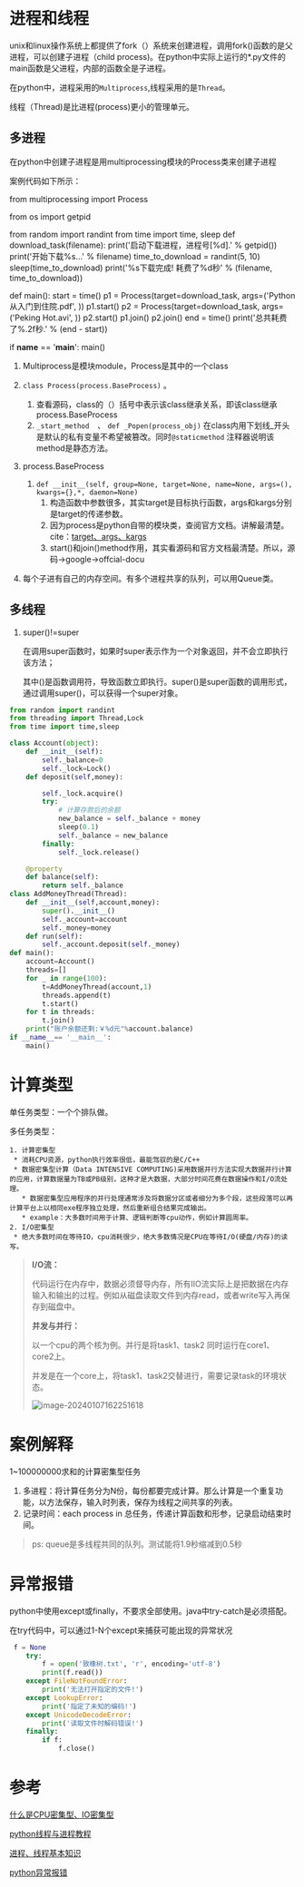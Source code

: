 # 进程和线程

unix和linux操作系统上都提供了fork（）系统来创建进程，调用fork()函数的是父进程，可以创建子进程（child process)。在python中实际上运行的*.py文件的main函数是父进程，内部的函数全是子进程。

在python中，进程采用的`Multiprocess`,线程采用的是`Thread`。

线程（Thread)是比进程(process)更小的管理单元。

## 多进程   



在python中创建子进程是用multiprocessing模块的Process类来创建子进程

案例代码如下所示：

from multiprocessing import Process  

from os import getpid

from random import randint
from time import time, sleep
def download_task(filename):
    print('启动下载进程，进程号[%d].' % getpid())
    print('开始下载%s...' % filename)
    time_to_download = randint(5, 10)
    sleep(time_to_download)
    print('%s下载完成! 耗费了%d秒' % (filename, time_to_download))

def main():
    start = time()
    p1 = Process(target=download_task, args=('Python从入门到住院.pdf', ))
    p1.start()
    p2 = Process(target=download_task, args=('Peking Hot.avi', ))
    p2.start()
    p1.join()
    p2.join()
    end = time()
    print('总共耗费了%.2f秒.' % (end - start))

if __name__ == '__main__':
    main()

1. Multiprocess是模块module，Process是其中的一个class
2. `class Process(process.BaseProcess)` 。
   1. 查看源码，class的（）括号中表示该class继承关系，即该class继承process.BaseProcess
   2. `_start_method  `、 `def _Popen(process_obj)` 在class内用下划线_开头是默认的私有变量不希望被篡改。同时`@staticmethod` 注释器说明该method是静态方法。
3. process.BaseProcess
   1. `def __init__(self, group=None, target=None, name=None, args=(), kwargs={},*, daemon=None)`  
      1. 构造函数中参数很多，其实target是目标执行函数，args和kargs分别是target的传递参数。
      2. 因为process是python自带的模块类，查阅官方文档。讲解最清楚。cite：[target、args、kargs](https://docs.python.org/3/library/multiprocessing.html)
      3. start()和join()method作用，其实看源码和官方文档最清楚。所以，源码->google->offcial-docu

4. 每个子进有自己的内存空间。有多个进程共享的队列，可以用Queue类。

## 多线程

1. super()!=super

   在调用super函数时，如果时super表示作为一个对象返回，并不会立即执行该方法；

   其中()是函数调用符，导致函数立即执行。super()是super函数的调用形式，通过调用super()，可以获得一个super对象。

```python
from random import randint
from threading import Thread,Lock
from time import time,sleep

class Account(object):
    def __init__(self):
        self._balance=0
        self._lock=Lock()
    def deposit(self,money):

        self._lock.acquire()
        try:
            # 计算存款后的余额
            new_balance = self._balance + money
            sleep(0.1)
            self._balance = new_balance
        finally:
            self._lock.release()

    @property
    def balance(self):
        return self._balance
class AddMoneyThread(Thread):
    def __init__(self,account,money):
        super().__init__()
        self._account=account
        self._money=money
    def run(self):
        self._account.deposit(self._money)
def main():
    account=Account()
    threads=[]
    for _ in range(100):
        t=AddMoneyThread(account,1)
        threads.append(t)
        t.start()
    for t in threads:
        t.join()
    print("账户余额还剩:￥%d元"%account.balance)
if __name__== '__main__':
    main()
```

# 计算类型

单任务类型：一个个排队做。

多任务类型：

 	1. 计算密集型
 	 * 消耗CPU资源，python执行效率很低，最能驾驭的是C/C++
 	 * 数据密集型计算（Data INTENSIVE COMPUTING)采用数据并行方法实现大数据并行计算的应用，计算数据量为TB或PB级别，这种才是大数据，大部分时间花费在数据操作和I/O流处理。
 	   * 数据密集型应用程序的并行处理通常涉及将数据分区或者细分为多个段，这些段落可以再计算平台上以相同exe程序独立处理，然后重新组合结果完成输出。
 	   * example：大多数时间用于计算、逻辑判断等cpu动作，例如计算圆周率。
 	2. I/O密集型
 	 * 绝大多数时间在等待IO，cpu消耗很少，绝大多数情况是CPU在等待I/O(硬盘/内存)的读写。

> **I/O流：**
>
> 代码运行在内存中，数据必须督导内存，所有IIO流实际上是把数据在内存输入和输出的过程。例如从磁盘读取文件到内存read，或者write写入再保存到磁盘中。
>
> **并发与并行：**
>
> 以一个cpu的两个核为例。并行是将task1、task2 同时运行在core1、core2上。
>
> 并发是在一个core上，将task1、task2交替进行，需要记录task的环境状态。
>
> ![image-20240107162251618](C:\Users\deng\AppData\Roaming\Typora\typora-user-images\image-20240107162251618.png)

# 案例解释 

1~100000000求和的计算密集型任务

1. 多进程：将计算任务分为N份，每份都要完成计算。那么计算是一个重复功能，以方法保存，输入时列表，保存为线程之间共享的列表。
2. 记录时间：each process in 总任务，传递计算函数和形参，记录启动结束时间。

> ps: queue是多线程共同的队列。测试能将1.9秒缩减到0.5秒

# 异常报错 

python中使用except或finally，不要求全部使用。java中try-catch是必须搭配。

在try代码中，可以通过1-N个except来捕获可能出现的异常状况

```python
 f = None
    try:
        f = open('致橡树.txt', 'r', encoding='utf-8')
        print(f.read())
    except FileNotFoundError:
        print('无法打开指定的文件!')
    except LookupError:
        print('指定了未知的编码!')
    except UnicodeDecodeError:
        print('读取文件时解码错误!')
    finally:
        if f:
            f.close()
```

# 参考

[什么是CPU密集型、IO密集型](https://developer.aliyun.com/article/619302)

[python线程与进程教程](https://github.com/jackfrued/Python-100-Days/blob/master/Day01-15/13.%E8%BF%9B%E7%A8%8B%E5%92%8C%E7%BA%BF%E7%A8%8B.md)

[进程、线程基本知识](https://xiaolincoding.com/os/4_process/process_base.html)

[python异常报错](https://segmentfault.com/a/1190000007736783)

